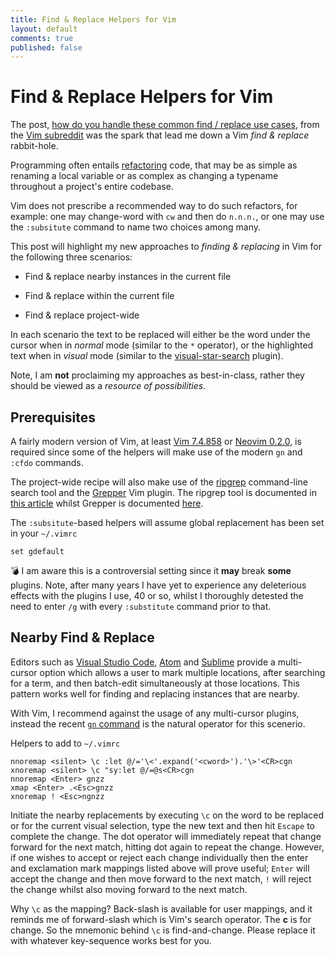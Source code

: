 ```yaml
---
title: Find & Replace Helpers for Vim
layout: default
comments: true
published: false
---
```


# Find & Replace Helpers for Vim

The post, [how do you handle these common find / replace use
cases](https://www.reddit.com/r/vim/comments/armt3o/how_do_you_handle_these_common_find_replace_use),
from the [Vim subreddit](https://www.reddit.com/r/vim) was the spark that lead
me down a Vim _find & replace_ rabbit-hole.

Programming often entails
[refactoring](https://en.wikipedia.org/wiki/Code_refactoring) code, that may be
as simple as renaming a local variable or as complex as changing a typename
throughout a project's entire codebase.

Vim does not prescribe a recommended way to do such refactors, for example: one
may change-word with `cw` and then do `n.n.n.`, or one may use the `:subsitute`
command to name two choices among many.

This post will highlight my new approaches to _finding & replacing_ in Vim for
the following three scenarios:

-   Find & replace nearby instances in the current file

-   Find & replace within the current file

-   Find & replace project-wide

In each scenario the text to be replaced will either be the word under the
cursor when in _normal_ mode (similar to the `*` operator), or the highlighted
text when in _visual_ mode (similar to the
[visual-star-search](https://github.com/nelstrom/vim-visual-star-search)
plugin).

Note, I am **not** proclaiming my approaches as best-in-class, rather they
should be viewed as a _resource of possibilities_.

## Prerequisites

A fairly modern version of Vim, at least [Vim 7.4.858](https://www.vim.org) or
[Neovim 0.2.0](https://neovim.io), is required since some of the helpers will
make use of the modern `gn` and `:cfdo` commands.

The project-wide recipe will also make use of the
[ripgrep](https://github.com/BurntSushi/ripgrep) command-line search tool and
the [Grepper](https://github.com/mhinz/vim-grepper) Vim plugin. The ripgrep tool
is documented in [this
article](https://bluz71.github.io/2018/06/07/ripgrep-fd-command-line-search-tools.html)
whilst Grepper is documented
[here](https://bluz71.github.io/2017/05/21/vim-plugins-i-like.html#vim-grepper).

The `:subsitute`-based helpers will assume global replacement has been set in
your `~/.vimrc`

```viml
set gdefault
```

:bomb: I am aware this is a controversial setting since it **may** break
**some** plugins. Note, after many years I have yet to experience any
deleterious effects with the plugins I use, 40 or so, whilst I thoroughly
detested the need to enter `/g` with every `:substitute` command prior to that.

## Nearby Find & Replace

Editors such as [Visual Studio Code](https://code.visualstudio.com),
[Atom](https://atom.io) and [Sublime](https://www.sublimetext.com) provide
a multi-cursor option which allows a user to mark multiple locations, after
searching for a term, and then batch-edit simultaneously at those locations.
This pattern works well for finding and replacing instances that are nearby.

With Vim, I recommend against the usage of any multi-cursor plugins, instead the
recent [`gn`
command](http://vimcasts.org/episodes/operating-on-search-matches-using-gn) is
the natural operator for this scenerio.

Helpers to add to `~/.vimrc`

```viml
nnoremap <silent> \c :let @/='\<'.expand('<cword>').'\>'<CR>cgn
xnoremap <silent> \c "sy:let @/=@s<CR>cgn
nnoremap <Enter> gnzz
xmap <Enter> .<Esc>gnzz
xnoremap ! <Esc>ngnzz
```

Initiate the nearby replacements by executing `\c` on the word to be replaced or
for the current visual selection, type the new text and then hit `Escape` to
complete the change. The dot operator will immediately repeat that change
forward for the next match, hitting dot again to repeat the change. However, if
one wishes to accept or reject each change individually then the enter and
exclamation mark mappings listed above will prove useful; `Enter` will accept
the change and then move forward to the next match, `!` will reject the change
whilst also moving forward to the next match.

Why `\c` as the mapping? Back-slash is available for user mappings, and it
reminds me of forward-slash which is Vim's search operator. The **c** is for
change. So the mnemonic behind `\c` is find-and-change. Please replace it with
whatever key-sequence works best for you.

